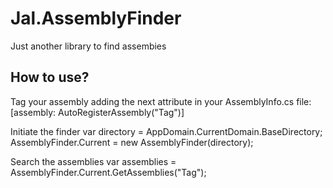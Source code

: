 # Jal.AssemblyFinder
Just another library to find assembies

## How to use?
Tag your assembly adding the next attribute in your AssemblyInfo.cs file:
    [assembly: AutoRegisterAssembly("Tag")]
    
Initiate the finder
    var directory = AppDomain.CurrentDomain.BaseDirectory;
    AssemblyFinder.Current = new AssemblyFinder(directory);
    
Search the assemblies
    var assemblies = AssemblyFinder.Current.GetAssemblies("Tag");






